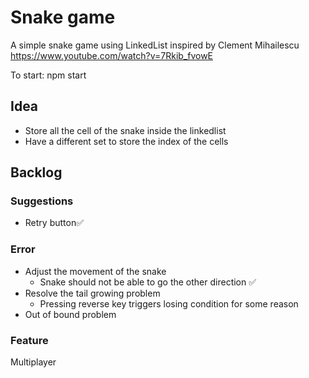 # Snake game 
A simple snake game using LinkedList inspired by Clement Mihailescu https://www.youtube.com/watch?v=7Rkib_fvowE

To start: npm start

## Idea

- Store all the cell of the snake inside the linkedlist
- Have a different set to store the index of the cells


## Backlog

### Suggestions

- Retry button✅

### Error

- Adjust the movement of the snake
    - Snake should not be able to go the other direction ✅
- Resolve the tail growing problem
    - Pressing reverse key triggers losing condition for some reason
- Out of bound problem

### Feature

Multiplayer